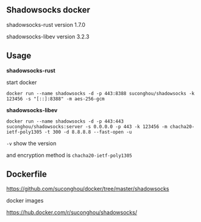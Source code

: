 ## Shadowsocks docker


shadowsocks-rust version 1.7.0

shadowsocks-libev version 3.2.3

## Usage

**shadowsocks-rust**

start docker
```
docker run --name shadowsocks -d -p 443:8388 suconghou/shadowsocks -k 123456 -s "[::]:8388" -m aes-256-gcm
```


**shadowsocks-libev**


```
docker run --name shadowsocks -d -p 443:443 suconghou/shadowsocks:server -s 0.0.0.0 -p 443 -k 123456 -m chacha20-ietf-poly1305 -t 300 -d 8.8.8.8 --fast-open -u
```

`-v` show the version

and encryption method is `chacha20-ietf-poly1305`

## Dockerfile

https://github.com/suconghou/docker/tree/master/shadowsocks

docker images

https://hub.docker.com/r/suconghou/shadowsocks/



